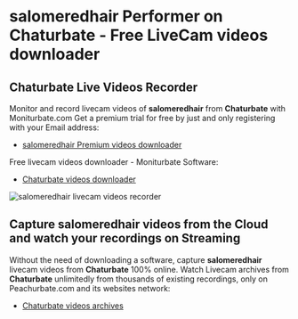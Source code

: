 # salomeredhair Performer on Chaturbate - Free LiveCam videos downloader

## Chaturbate Live Videos Recorder

Monitor and record livecam videos of **salomeredhair** from **Chaturbate** with Moniturbate.com
Get a premium trial for free by just and only registering with your Email address:
* [salomeredhair Premium videos downloader](https://moniturbate.com/request-demo-licence-key.html)

Free livecam videos downloader - Moniturbate Software:
* [Chaturbate videos downloader](https://moniturbate.com/moniturbate-download-software.html)

![salomeredhair livecam videos recorder](https://peachurnet.com/templates/moniturbate-software.png)


## Capture salomeredhair videos from the Cloud and watch your recordings on Streaming

Without the need of downloading a software, capture **salomeredhair** livecam videos from **Chaturbate** 100% online.
Watch Livecam archives from **Chaturbate** unlimitedly from thousands of existing recordings, only on Peachurbate.com and its websites network:
* [Chaturbate videos archives](https://peachurnet.com/)